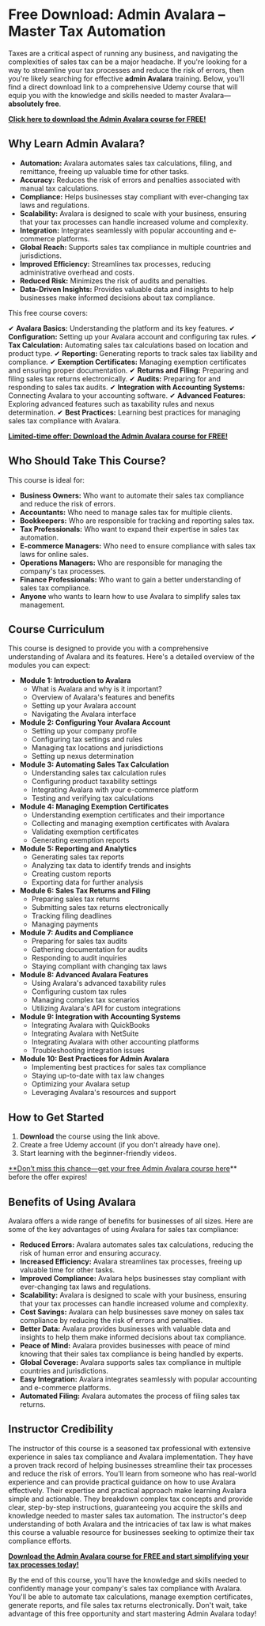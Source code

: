 # Free Download: Admin Avalara – Master Tax Automation

Taxes are a critical aspect of running any business, and navigating the complexities of sales tax can be a major headache. If you're looking for a way to streamline your tax processes and reduce the risk of errors, then you're likely searching for effective **admin Avalara** training. Below, you'll find a direct download link to a comprehensive Udemy course that will equip you with the knowledge and skills needed to master Avalara—**absolutely free**.

[**Click here to download the Admin Avalara course for FREE!**](https://udemywork.com/admin-avalara)

## Why Learn Admin Avalara?

*   **Automation:** Avalara automates sales tax calculations, filing, and remittance, freeing up valuable time for other tasks.
*   **Accuracy:** Reduces the risk of errors and penalties associated with manual tax calculations.
*   **Compliance:** Helps businesses stay compliant with ever-changing tax laws and regulations.
*   **Scalability:** Avalara is designed to scale with your business, ensuring that your tax processes can handle increased volume and complexity.
*   **Integration:** Integrates seamlessly with popular accounting and e-commerce platforms.
*   **Global Reach:** Supports sales tax compliance in multiple countries and jurisdictions.
*   **Improved Efficiency:** Streamlines tax processes, reducing administrative overhead and costs.
*   **Reduced Risk:** Minimizes the risk of audits and penalties.
*   **Data-Driven Insights:** Provides valuable data and insights to help businesses make informed decisions about tax compliance.

This free course covers:

✔ **Avalara Basics:** Understanding the platform and its key features.
✔ **Configuration:** Setting up your Avalara account and configuring tax rules.
✔ **Tax Calculation:** Automating sales tax calculations based on location and product type.
✔ **Reporting:** Generating reports to track sales tax liability and compliance.
✔ **Exemption Certificates:** Managing exemption certificates and ensuring proper documentation.
✔ **Returns and Filing:** Preparing and filing sales tax returns electronically.
✔ **Audits:** Preparing for and responding to sales tax audits.
✔ **Integration with Accounting Systems:** Connecting Avalara to your accounting software.
✔ **Advanced Features:** Exploring advanced features such as taxability rules and nexus determination.
✔ **Best Practices:** Learning best practices for managing sales tax compliance with Avalara.

[**Limited-time offer: Download the Admin Avalara course for FREE!**](https://udemywork.com/admin-avalara)

## Who Should Take This Course?

This course is ideal for:

*   **Business Owners:** Who want to automate their sales tax compliance and reduce the risk of errors.
*   **Accountants:** Who need to manage sales tax for multiple clients.
*   **Bookkeepers:** Who are responsible for tracking and reporting sales tax.
*   **Tax Professionals:** Who want to expand their expertise in sales tax automation.
*   **E-commerce Managers:** Who need to ensure compliance with sales tax laws for online sales.
*   **Operations Managers:** Who are responsible for managing the company's tax processes.
*   **Finance Professionals:** Who want to gain a better understanding of sales tax compliance.
*   **Anyone** who wants to learn how to use Avalara to simplify sales tax management.

## Course Curriculum

This course is designed to provide you with a comprehensive understanding of Avalara and its features. Here's a detailed overview of the modules you can expect:

*   **Module 1: Introduction to Avalara**
    *   What is Avalara and why is it important?
    *   Overview of Avalara's features and benefits
    *   Setting up your Avalara account
    *   Navigating the Avalara interface
*   **Module 2: Configuring Your Avalara Account**
    *   Setting up your company profile
    *   Configuring tax settings and rules
    *   Managing tax locations and jurisdictions
    *   Setting up nexus determination
*   **Module 3: Automating Sales Tax Calculation**
    *   Understanding sales tax calculation rules
    *   Configuring product taxability settings
    *   Integrating Avalara with your e-commerce platform
    *   Testing and verifying tax calculations
*   **Module 4: Managing Exemption Certificates**
    *   Understanding exemption certificates and their importance
    *   Collecting and managing exemption certificates with Avalara
    *   Validating exemption certificates
    *   Generating exemption reports
*   **Module 5: Reporting and Analytics**
    *   Generating sales tax reports
    *   Analyzing tax data to identify trends and insights
    *   Creating custom reports
    *   Exporting data for further analysis
*   **Module 6: Sales Tax Returns and Filing**
    *   Preparing sales tax returns
    *   Submitting sales tax returns electronically
    *   Tracking filing deadlines
    *   Managing payments
*   **Module 7: Audits and Compliance**
    *   Preparing for sales tax audits
    *   Gathering documentation for audits
    *   Responding to audit inquiries
    *   Staying compliant with changing tax laws
*   **Module 8: Advanced Avalara Features**
    *   Using Avalara's advanced taxability rules
    *   Configuring custom tax rules
    *   Managing complex tax scenarios
    *   Utilizing Avalara's API for custom integrations
*   **Module 9: Integration with Accounting Systems**
    *   Integrating Avalara with QuickBooks
    *   Integrating Avalara with NetSuite
    *   Integrating Avalara with other accounting platforms
    *   Troubleshooting integration issues
*   **Module 10: Best Practices for Admin Avalara**
    *   Implementing best practices for sales tax compliance
    *   Staying up-to-date with tax law changes
    *   Optimizing your Avalara setup
    *   Leveraging Avalara's resources and support

## How to Get Started

1.  **Download** the course using the link above.
2.  Create a free Udemy account (if you don't already have one).
3.  Start learning with the beginner-friendly videos.

[**Don’t miss this chance—get your free Admin Avalara course here](https://udemywork.com/admin-avalara)** before the offer expires!

## Benefits of Using Avalara

Avalara offers a wide range of benefits for businesses of all sizes. Here are some of the key advantages of using Avalara for sales tax compliance:

*   **Reduced Errors:** Avalara automates sales tax calculations, reducing the risk of human error and ensuring accuracy.
*   **Increased Efficiency:** Avalara streamlines tax processes, freeing up valuable time for other tasks.
*   **Improved Compliance:** Avalara helps businesses stay compliant with ever-changing tax laws and regulations.
*   **Scalability:** Avalara is designed to scale with your business, ensuring that your tax processes can handle increased volume and complexity.
*   **Cost Savings:** Avalara can help businesses save money on sales tax compliance by reducing the risk of errors and penalties.
*   **Better Data:** Avalara provides businesses with valuable data and insights to help them make informed decisions about tax compliance.
*   **Peace of Mind:** Avalara provides businesses with peace of mind knowing that their sales tax compliance is being handled by experts.
*   **Global Coverage:** Avalara supports sales tax compliance in multiple countries and jurisdictions.
*   **Easy Integration:** Avalara integrates seamlessly with popular accounting and e-commerce platforms.
*   **Automated Filing:** Avalara automates the process of filing sales tax returns.

## Instructor Credibility

The instructor of this course is a seasoned tax professional with extensive experience in sales tax compliance and Avalara implementation. They have a proven track record of helping businesses streamline their tax processes and reduce the risk of errors. You'll learn from someone who has real-world experience and can provide practical guidance on how to use Avalara effectively. Their expertise and practical approach make learning Avalara simple and actionable. They breakdown complex tax concepts and provide clear, step-by-step instructions, guaranteeing you acquire the skills and knowledge needed to master sales tax automation. The instructor's deep understanding of both Avalara and the intricacies of tax law is what makes this course a valuable resource for businesses seeking to optimize their tax compliance efforts.

[**Download the Admin Avalara course for FREE and start simplifying your tax processes today!**](https://udemywork.com/admin-avalara)

By the end of this course, you'll have the knowledge and skills needed to confidently manage your company's sales tax compliance with Avalara. You'll be able to automate tax calculations, manage exemption certificates, generate reports, and file sales tax returns electronically. Don't wait, take advantage of this free opportunity and start mastering Admin Avalara today!
